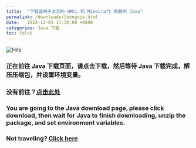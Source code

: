 ```yaml
---
title:  "下载适用于龙芯的 HMCL 和 Minecraft 依赖的 Java"
permalink: /downloads/loongnix.html
date:   2022-12-03 17:30:00 +0800
categories: Java 下载
toc: falst
---
```


![Hits](https://hits.seeyoufarm.com/api/count/incr/badge.svg?url=https%3A%2F%2Fdocs.hmcl.net%2Fdownloads%2Floongnix.html&count_bg=%233E4245&title_bg=%233E4245&icon=&icon_color=%23E7E7E7&title=%F0%9F%91%80&edge_flat=false)

### 正在前往 Java 下载页面，请点击下载，然后等待 Java 下载完成，解压压缩包，并设置环境变量。

### 没有前往？[点击此处](http://www.loongnix.cn/zh/api/java/downloads-jdk8/index.html)

### You are going to the Java download page, please click download, then wait for Java to finish downloading, unzip the package, and set environment variables.

### Not traveling? [Click here](http://www.loongnix.cn/zh/api/java/downloads-jdk8/index.html)


<script>
    window.location.href = "http://www.loongnix.cn/zh/api/java/downloads-jdk8/index.html";
</script>

